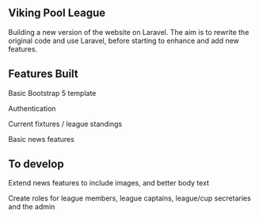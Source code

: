 ## Viking Pool League

Building a new version of the website on Laravel.  The aim is to rewrite the original code and use Laravel, before starting to enhance and add new features.

## Features Built
Basic Bootstrap 5 template

Authentication

Current fixtures / league standings

Basic news features

## To develop
Extend news features to include images, and better body text


Create roles for league members, league captains, league/cup secretaries and the admin




